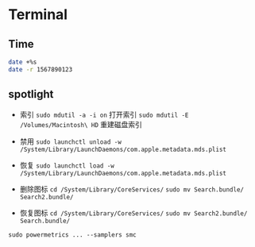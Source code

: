 
# Terminal

## Time

```sh
date +%s
date -r 1567890123
```

## spotlight
- 索引
`sudo mdutil -a -i on` 打开索引
`sudo mdutil -E /Volumes/Macintosh\ HD` 重建磁盘索引

- 禁用
`sudo launchctl unload -w /System/Library/LaunchDaemons/com.apple.metadata.mds.plist`
- 恢复
`sudo launchctl load -w /System/Library/LaunchDaemons/com.apple.metadata.mds.plist`

- 删除图标
`cd /System/Library/CoreServices/`
`sudo mv Search.bundle/ Search2.bundle/`

- 恢复图标
`cd /System/Library/CoreServices/`
`sudo mv Search2.bundle/ Search.bundle/`

```
sudo powermetrics ... --samplers smc
```
